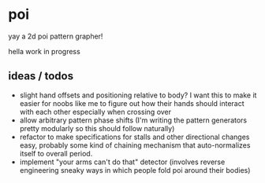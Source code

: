 poi
=====

yay a 2d poi pattern grapher!

hella work in progress

ideas / todos
-----
+ slight hand offsets and positioning relative to body? I want this to make it easier for noobs like me to figure out how their hands should interact with each other especially when crossing over
+ allow arbitrary pattern phase shifts (I'm writing the pattern generators pretty modularly so this should follow naturally)
+ refactor to make specifications for stalls and other directional changes easy, probably some kind of chaining mechanism that auto-normalizes itself to overall period.
+ implement "your arms can't do that" detector (involves reverse engineering sneaky ways in which people fold poi around their bodies)
